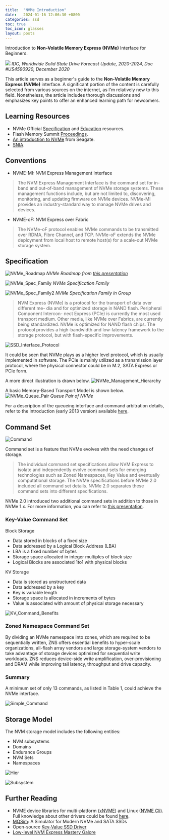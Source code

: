 ```yaml
---
title:  "NVMe Introduction"
date:   2024-01-16 12:06:30 +0800
categories: ssd
toc: true
toc_icon: glasses
layout: posts
---
```


Introduction to **Non-Volatile Memory Express (NVMe)** Interface for Beginners.

![]({{site_url}}/assets/NVMe/SSD_NVMe_Trend.png)
*IDC, Worldwide Solid State Drive Forecast Update, 2020-2024, Doc #US4590920, December 2020*

This article serves as a beginner's guide to the **Non-Volatile Memory Express (NVMe)** interface.
A significant portion of the content is carefully selected from various sources on the internet, as I'm relatively new to this field. Nonetheless, the article includes thorough discussions and emphasizes key points to offer an enhanced learning path for newcomers.

## Learning Resources

- NVMe Official [Specification](https://nvmexpress.org/specifications/) and [Education](https://nvmexpress.org/education/) resources.
- Flash Memory Summit [Proceedings](https://www.flashmemorysummit.com/).
- [An introduction to NVMe](https://www.seagate.com/files/www-content/product-content/ssd-fam/nvme-ssd/nytro-xf1440-ssd/_shared/docs/an-introduction-to-nvme-tp690-1-1605us.pdf) from Seagate.
- [SNIA](https://www.snia.org/education/what-is-nvme).

## Conventions

- NVME-MI: NVM Express Management Interface

> The NVM Express Management Interface is the command set for in-band and out-of-band management of NVMe storage systems. These management functions include, but are not limited to, discovering, monitoring, and updating firmware on NVMe devices. NVMe-MI provides an industry-standard way to manage NVMe drives and devices.

- NVME-oF: NVM Express over Fabric

> The NVMe-oF protocol enables NVMe commands to be transmitted over RDMA, Fibre Channel, and TCP. NVMe-oF extends the NVMe deployment from local host to remote host(s) for a scale-out NVMe storage system.

## Specification

![NVMe_Roadmap]({{site_url}}/assets/NVMe/NVMe_Roadmap.png)
*NVMe Roadmap from [this presentation](https://nvmexpress.org/wp-content/uploads/NVMe-Technology-Powering-the-Connected-Universe.pdf)*

![NVMe_Spec_Family]({{site_url}}/assets/NVMe/NVMe_Spec_Family.png)
*NVMe Specification Family*

![NVMe_Spec_Family2]({{site_url}}/assets/NVMe/NVMe_Spec_Family2.png)
*NVMe Specification Family in Group*

> NVM Express (NVMe) is a protocol for the transport of data over different me- dia and for optimized storage in NAND flash. Peripheral Component Intercon- nect Express (PCIe) is currently the most used transport medium. Other media, like NVMe over Fabrics, are currently being standardized. NVMe is optimized for NAND flash chips. The protocol provides a high-bandwidth and low-latency framework to the storage protocol, but with flash-specific improvements.

![SSD_Interface_Protocol]({{site_url}}/assets/NVMe/SSD_Interface_Protocol.png)

It could be seen that NVMe plays as a higher level protocol, which is usually implemented in software. The PCIe is mainly utilized as a transmission layer protocol, where the physical connector could be in M.2, SATA Express or PCIe form.

A more direct illustration is drawn below.
![NVMe_Management_Hierarchy]({{site_url}}/assets/NVMe/NVMe_Management_Hierarchy.png)

A basic Memory-Based Transport Model is shown below.
![NVMe_Queue_Pair]({{site_url}}/assets/NVMe/NVMe_Queue_Pair.png)
*Queue Pair of NVMe*

For a description of the queueing interface and command arbitration details, refer to the introduction (early 2013 version) available [here](https://www.flashmemorysummit.com/English/Collaterals/Proceedings/2013/20130812_PreConfD_Marks.pdf).

## Command Set

![Command]({{site_url}}/assets/NVMe/NVMe_Command_Set.png)

Command set is a feature that NVMe evolves with the need changes of storage.

> The individual command set specifications allow NVM Express to isolate and independently evolve command sets for emerging technologies such as Zoned Namespaces, Key Value and eventually computational storage. The NVMe specifications before NVMe 2.0 included all command set details. NVMe 2.0 separates these command sets into different specifications.

NVMe 2.0 introduced two additional command sets in addition to those in NVMe 1.x. For more information, you can refer to [this presentation](https://nvmexpress.org/wp-content/uploads/New-NVMe%C2%AE-Command-Sets-Zoned-Namespace-ZNS-Key-Value-KV.pdf).

### Key-Value Command Set

Block Storage

- Data stored in blocks of a fixed size
- Data addressed by a Logical Block Address (LBA)
- LBA is a fixed number of bytes
- Storage space allocated in integer multiples of block size
- Logical Blocks are associated 1to1 with physical blocks

KV Storage

- Data is stored as unstructured data
- Data addressed by a key
- Key is variable length
- Storage space is allocated in increments of bytes
- Value is associated with amount of physical storage necessary

![KV_Command_Benefits]({{site_url}}/assets/NVMe/KV_Command_Benefits.png)

### Zoned Namespace Command Set

By dividing an NVMe namespace into zones, which are required to be sequentially written, ZNS offers essential benefits to hyper-scale organizations, all-flash array vendors and large storage-system vendors to take advantage of storage devices optimized for sequential write workloads. ZNS reduces device-side write amplification, over-provisioning and DRAM while improving tail latency, throughput and drive capacity.

### Summary

A minimum set of only 13 commands, as listed in Table 1, could achieve the NVMe interface.

![Simple_Command]({{site_url}}/assets/NVMe/Seagate_Simple_Command_set.png)

## Storage Model

The NVM storage model includes the following entities:

- NVM subsystems
- Domains
- Endurance Groups
- NVM Sets
- Namespaces

<!-- TODO: replace with site_url -->
![Hier]({{site_url}}/assets/NVMe/NVM_Storage_Hier.png)

![Subsystem]({{site_url}}/assets/NVMe/NVM_Subsystem.png)

## Further Reading

- NVME device libraries for multi-platform ([xNVME](https://github.com/OpenMPDK/xNVMe)) and Linux ([NVME Cli](https://github.com/linux-nvme/nvme-cli)). Full knowledge about other drivers could be found [here](https://nvmexpress.org/drivers/).
- [MQSim](https://github.com/CMU-SAFARI/MQSim): A Simulator for Modern NVMe and SATA SSDs
- Open-source [Key-Value SSD Driver](https://github.com/OpenMPDK/KVSSD)
- [Low-level NVM Express Mastery Galore](https://github.com/OpenMPDK/libvfn)
